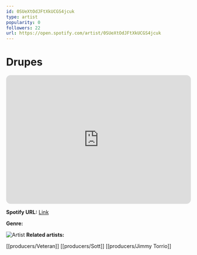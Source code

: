 ```yaml
---
id: 0SUeXtOdJFtXkUCGS4jcuk
type: artist
popularity: 0
followers: 22
url: https://open.spotify.com/artist/0SUeXtOdJFtXkUCGS4jcuk
---
```

# Drupes

<iframe style="border-radius:12px" src="https://open.spotify.com/embed/artist/0SUeXtOdJFtXkUCGS4jcuk" width="100%" height="352" frameBorder="0" allowfullscreen="" allow="autoplay; clipboard-write; encrypted-media; fullscreen; picture-in-picture" loading="lazy"></iframe>

**Spotify URL:** [Link](https://open.spotify.com/artist/0SUeXtOdJFtXkUCGS4jcuk)

**Genre:** 

![Artist]()
**Related artists:**

[[producers/Veteran]]
[[producers/Sott]]
[[producers/Jimmy Torrio]]
